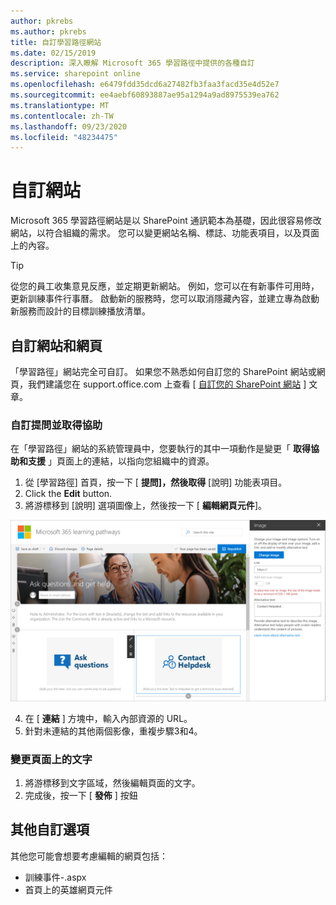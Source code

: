 ```yaml
---
author: pkrebs
ms.author: pkrebs
title: 自訂學習路徑網站
ms.date: 02/15/2019
description: 深入瞭解 Microsoft 365 學習路徑中提供的各種自訂
ms.service: sharepoint online
ms.openlocfilehash: e6479fdd35dcd6a27482fb3faa3facd35e4d52e7
ms.sourcegitcommit: ee4aebf60893887ae95a1294a9ad8975539ea762
ms.translationtype: MT
ms.contentlocale: zh-TW
ms.lasthandoff: 09/23/2020
ms.locfileid: "48234475"
---
```

# <a name="customize-the-site"></a>自訂網站

Microsoft 365 學習路徑網站是以 SharePoint 通訊範本為基礎，因此很容易修改網站，以符合組織的需求。 您可以變更網站名稱、標誌、功能表項目，以及頁面上的內容。 

> [!TIP]
> 從您的員工收集意見反應，並定期更新網站。 例如，您可以在有新事件可用時，更新訓練事件行事曆。 啟動新的服務時，您可以取消隱藏內容，並建立專為啟動新服務而設計的目標訓練播放清單。 

## <a name="customize-the-site-and-web-pages"></a>自訂網站和網頁

「學習路徑」網站完全可自訂。 如果您不熟悉如何自訂您的 SharePoint 網站或網頁，我們建議您在 support.office.com 上查看 [ [自訂您的 SharePoint 網站](https://support.office.com/article/customize-your-sharepoint-site-320b43e5-b047-4fda-8381-f61e8ac7f59b) ] 文章。 

### <a name="customize-ask-questions-and-get-help"></a>自訂提問並取得協助

在「學習路徑」網站的系統管理員中，您要執行的其中一項動作是變更「 **取得協助和支援** 」頁面上的連結，以指向您組織中的資源。 

1.  從 [學習路徑] 首頁，按一下 [ **提問]，然後取得** [說明] 功能表項目。
2.  Click the **Edit** button.
3.  將游標移到 [說明] 選項圖像上，然後按一下 [ **編輯網頁元件**]。

![cg-edithelp.png](media/cg-edithelp.png)

4.  在 [ **連結** ] 方塊中，輸入內部資源的 URL。 
5.  針對未連結的其他兩個影像，重複步驟3和4。

### <a name="change-the-text-on-the-page"></a>變更頁面上的文字

1. 將游標移到文字區域，然後編輯頁面的文字。 
2. 完成後，按一下 [ **發佈** ] 按鈕

## <a name="other-customization-options"></a>其他自訂選項
其他您可能會想要考慮編輯的網頁包括：

- 訓練事件-.aspx
- 首頁上的英雄網頁元件

